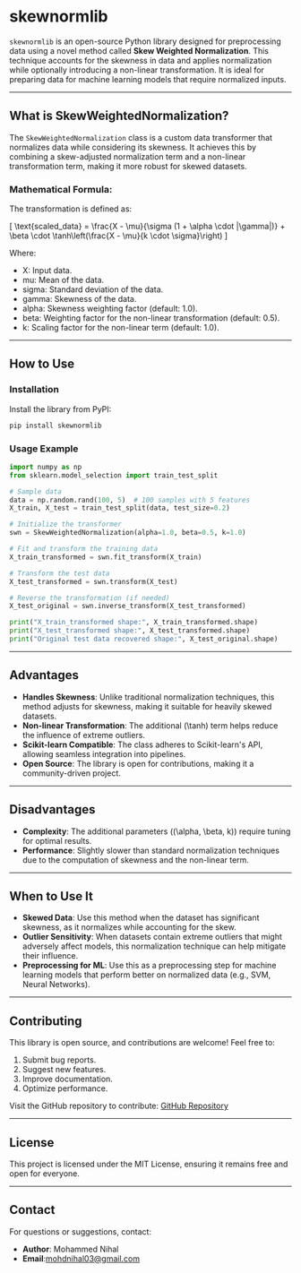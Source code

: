 # skewnormlib

`skewnormlib` is an open-source Python library designed for preprocessing data using a novel method called **Skew Weighted Normalization**. This technique accounts for the skewness in data and applies normalization while optionally introducing a non-linear transformation. It is ideal for preparing data for machine learning models that require normalized inputs.

---

## What is SkewWeightedNormalization?

The `SkewWeightedNormalization` class is a custom data transformer that normalizes data while considering its skewness. It achieves this by combining a skew-adjusted normalization term and a non-linear transformation term, making it more robust for skewed datasets.

### Mathematical Formula:
The transformation is defined as:

\[
\text{scaled\_data} = \frac{X - \mu}{\sigma (1 + \alpha \cdot |\gamma|)} + \beta \cdot \tanh\left(\frac{X - \mu}{k \cdot \sigma}\right)
\]

Where:
- X: Input data.
- mu: Mean of the data.
- sigma: Standard deviation of the data.
- gamma: Skewness of the data.
- alpha: Skewness weighting factor (default: 1.0).
- beta: Weighting factor for the non-linear transformation (default: 0.5).
- k: Scaling factor for the non-linear term (default: 1.0).

---

## How to Use

### Installation
Install the library from PyPI:
```bash
pip install skewnormlib
```

### Usage Example
```python
import numpy as np
from sklearn.model_selection import train_test_split

# Sample data
data = np.random.rand(100, 5)  # 100 samples with 5 features
X_train, X_test = train_test_split(data, test_size=0.2)

# Initialize the transformer
swn = SkewWeightedNormalization(alpha=1.0, beta=0.5, k=1.0)

# Fit and transform the training data
X_train_transformed = swn.fit_transform(X_train)

# Transform the test data
X_test_transformed = swn.transform(X_test)

# Reverse the transformation (if needed)
X_test_original = swn.inverse_transform(X_test_transformed)

print("X_train_transformed shape:", X_train_transformed.shape)
print("X_test_transformed shape:", X_test_transformed.shape)
print("Original test data recovered shape:", X_test_original.shape)

```

---

## Advantages
- **Handles Skewness**: Unlike traditional normalization techniques, this method adjusts for skewness, making it suitable for heavily skewed datasets.
- **Non-linear Transformation**: The additional \(\tanh\) term helps reduce the influence of extreme outliers.
- **Scikit-learn Compatible**: The class adheres to Scikit-learn's API, allowing seamless integration into pipelines.
- **Open Source**: The library is open for contributions, making it a community-driven project.

---

## Disadvantages
- **Complexity**: The additional parameters (\(\alpha, \beta, k\)) require tuning for optimal results.
- **Performance**: Slightly slower than standard normalization techniques due to the computation of skewness and the non-linear term.

---

## When to Use It
- **Skewed Data**: Use this method when the dataset has significant skewness, as it normalizes while accounting for the skew.
- **Outlier Sensitivity**: When datasets contain extreme outliers that might adversely affect models, this normalization technique can help mitigate their influence.
- **Preprocessing for ML**: Use this as a preprocessing step for machine learning models that perform better on normalized data (e.g., SVM, Neural Networks).

---

## Contributing
This library is open source, and contributions are welcome! Feel free to:
1. Submit bug reports.
2. Suggest new features.
3. Improve documentation.
4. Optimize performance.

Visit the GitHub repository to contribute:
[GitHub Repository](https://github.com/mohdnihal03/skewnorm)

---

## License
This project is licensed under the MIT License, ensuring it remains free and open for everyone.

---

## Contact
For questions or suggestions, contact:
- **Author**: Mohammed Nihal
- **Email**:mohdnihal03@gmail.com